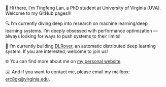 👋 Hi there, I'm Tingfeng Lan, a PhD student at University of Virginia (UVA). Welcome to my GitHub pages!!!
 
🔍 I’m currently diving deep into research on machine learning/deep learning systems. I’m deeply obsessed with performance optimization — always looking for ways to push systems to their limits!

🔧 I’m currently building [DLRover](https://github.com/intelligent-machine-learning/dlrover), an automatic distributed deep learning system. If you are interested, welcome to join us!

🌐 You can find more about me on [my personal website](https://antlera.github.io/).

✉️ And if you want to contact me, please email my mailbox: erc8gx@virginia.edu.
